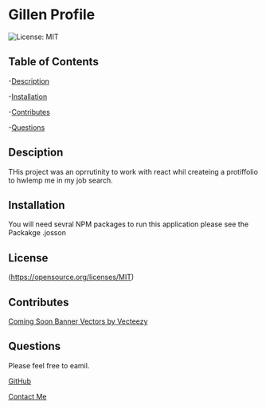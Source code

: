 # Gillen Profile  
  ![License: MIT](https://img.shields.io/badge/License-MIT-yellow.svg)
  

 ## Table of Contents
 
  -[Description](#Description)
 
  -[Installation](#Installation)

  -[Contributes](#Contributes)

  -[Questions](#Questions)


  ## Desciption
 THis   project   was an oprrutinity  to work with react whil createing a protiffolio   to hwlemp me in my job search. 
 
  ## Installation 
You will need sevral NPM packages to run this application please see the Packakge .josson   

  ## License
 (https://opensource.org/licenses/MIT)
  ## Contributes
 <a href="https://www.vecteezy.com/free-vector/coming-soon-banner">Coming Soon Banner Vectors by Vecteezy</a>

  ## Questions 
 Please feel free to eamil. 
 
  [GitHub](stamperM)

  [Contact Me](mailto:melissagillen3@gmail.com)













